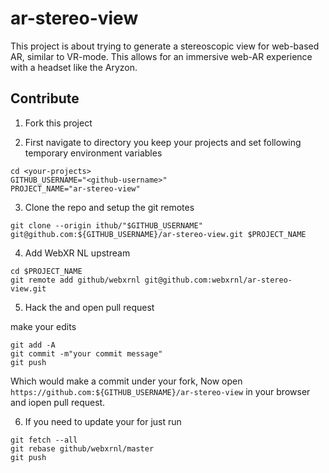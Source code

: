 # ar-stereo-view
This project is about trying to generate a stereoscopic view for web-based AR, similar to VR-mode.  This allows for an immersive web-AR experience with a headset like the Aryzon.


## Contribute

1. Fork this project

2. First navigate to directory you keep your projects and set following temporary environment variables

```
cd <your-projects>
GITHUB_USERNAME="<github-username>"
PROJECT_NAME="ar-stereo-view"
```
3. Clone the repo and setup the git remotes

```
git clone --origin ithub/"$GITHUB_USERNAME" git@github.com:${GITHUB_USERNAME}/ar-stereo-view.git $PROJECT_NAME
```

4. Add WebXR NL upstream

```
cd $PROJECT_NAME
git remote add github/webxrnl git@github.com:webxrnl/ar-stereo-view.git
```

5. Hack the and open pull request

make your edits

```
git add -A
git commit -m"your commit message"
git push
```

Which would make a commit under your fork, Now open `https://github.com:${GITHUB_USERNAME}/ar-stereo-view` in your browser and iopen pull request.

6. If you need to update your for just run

```
git fetch --all
git rebase github/webxrnl/master
git push
```
